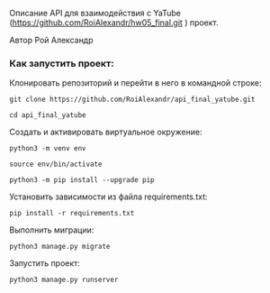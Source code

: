 Описание
API для взаимодействия с YaTube (https://github.com/RoiAlexandr/hw05_final.git ) проект.

Автор
Рой Александр

### Как запустить проект:

Клонировать репозиторий и перейти в него в командной строке:

```
git clone https://github.com/RoiAlexandr/api_final_yatube.git
```

```
cd api_final_yatube

```

Cоздать и активировать виртуальное окружение:

```
python3 -m venv env
```

```
source env/bin/activate
```

```
python3 -m pip install --upgrade pip
```

Установить зависимости из файла requirements.txt:

```
pip install -r requirements.txt
```

Выполнить миграции:

```
python3 manage.py migrate
```

Запустить проект:

```
python3 manage.py runserver
```

